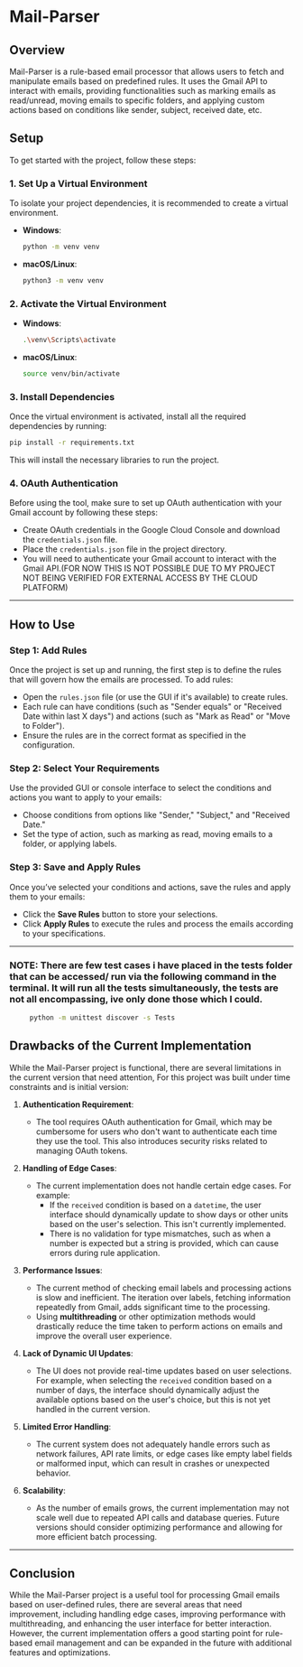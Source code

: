 
# Mail-Parser

## Overview
Mail-Parser is a rule-based email processor that allows users to fetch and manipulate emails based on predefined rules. It uses the Gmail API to interact with emails, providing functionalities such as marking emails as read/unread, moving emails to specific folders, and applying custom actions based on conditions like sender, subject, received date, etc.

## Setup

To get started with the project, follow these steps:

### 1. Set Up a Virtual Environment
To isolate your project dependencies, it is recommended to create a virtual environment.

- **Windows**:
  ```bash
  python -m venv venv
  ```

- **macOS/Linux**:
  ```bash
  python3 -m venv venv
  ```

### 2. Activate the Virtual Environment

- **Windows**:
  ```bash
  .\venv\Scripts\activate
  ```

- **macOS/Linux**:
  ```bash
  source venv/bin/activate
  ```

### 3. Install Dependencies
Once the virtual environment is activated, install all the required dependencies by running:

```bash
pip install -r requirements.txt
```

This will install the necessary libraries to run the project.

### 4. OAuth Authentication
Before using the tool, make sure to set up OAuth authentication with your Gmail account by following these steps:

- Create OAuth credentials in the Google Cloud Console and download the `credentials.json` file.
- Place the `credentials.json` file in the project directory.
- You will need to authenticate your Gmail account to interact with the Gmail API.(FOR NOW THIS IS NOT POSSIBLE DUE TO MY PROJECT NOT BEING VERIFIED FOR EXTERNAL ACCESS BY THE CLOUD PLATFORM)

---

## How to Use

### Step 1: Add Rules
Once the project is set up and running, the first step is to define the rules that will govern how the emails are processed. To add rules:

- Open the `rules.json` file (or use the GUI if it's available) to create rules.
- Each rule can have conditions (such as "Sender equals" or "Received Date within last X days") and actions (such as "Mark as Read" or "Move to Folder").
- Ensure the rules are in the correct format as specified in the configuration.

### Step 2: Select Your Requirements
Use the provided GUI or console interface to select the conditions and actions you want to apply to your emails:

- Choose conditions from options like "Sender," "Subject," and "Received Date."
- Set the type of action, such as marking as read, moving emails to a folder, or applying labels.

### Step 3: Save and Apply Rules
Once you’ve selected your conditions and actions, save the rules and apply them to your emails:

- Click the **Save Rules** button to store your selections.
- Click **Apply Rules** to execute the rules and process the emails according to your specifications.

---
### NOTE: There are few test cases i have placed in the tests folder that can be accessed/ run via the following command in the terminal. It will run all the tests simultaneously, the tests are not all encompassing, ive only done those which I could.
```bash
     python -m unittest discover -s Tests
```

## Drawbacks of the Current Implementation

While the Mail-Parser project is functional, there are several limitations in the current version that need attention, For this project was built under time constraints and is initial version:

1. **Authentication Requirement**:
   - The tool requires OAuth authentication for Gmail, which may be cumbersome for users who don't want to authenticate each time they use the tool. This also introduces security risks related to managing OAuth tokens.
   
2. **Handling of Edge Cases**:
   - The current implementation does not handle certain edge cases. For example:
     - If the `received` condition is based on a `datetime`, the user interface should dynamically update to show days or other units based on the user's selection. This isn't currently implemented.
     - There is no validation for type mismatches, such as when a number is expected but a string is provided, which can cause errors during rule application.

3. **Performance Issues**:
   - The current method of checking email labels and processing actions is slow and inefficient. The iteration over labels, fetching information repeatedly from Gmail, adds significant time to the processing.
   - Using **multithreading** or other optimization methods would drastically reduce the time taken to perform actions on emails and improve the overall user experience.

4. **Lack of Dynamic UI Updates**:
   - The UI does not provide real-time updates based on user selections. For example, when selecting the `received` condition based on a number of days, the interface should dynamically adjust the available options based on the user's choice, but this is not yet handled in the current version.

5. **Limited Error Handling**:
   - The current system does not adequately handle errors such as network failures, API rate limits, or edge cases like empty label fields or malformed input, which can result in crashes or unexpected behavior.

6. **Scalability**:
   - As the number of emails grows, the current implementation may not scale well due to repeated API calls and database queries. Future versions should consider optimizing performance and allowing for more efficient batch processing.

---

## Conclusion

While the Mail-Parser project is a useful tool for processing Gmail emails based on user-defined rules, there are several areas that need improvement, including handling edge cases, improving performance with multithreading, and enhancing the user interface for better interaction. However, the current implementation offers a good starting point for rule-based email management and can be expanded in the future with additional features and optimizations.

